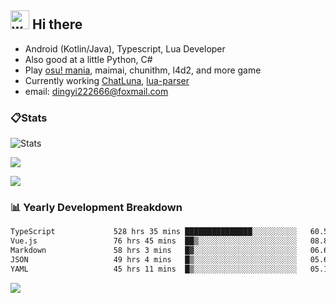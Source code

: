 ## <img alt="wave" src="https://raw.githubusercontent.com/MartinHeinz/MartinHeinz/master/wave.gif" width="30px"> Hi there

- Android (Kotlin/Java), Typescript, Lua Developer
- Also good at a little Python, C#
- Play [osu! mania](https://osu.ppy.sh/users/29808669), maimai, chunithm, l4d2, and more game
- Currently working [ChatLuna](https://github.com/ChatLunaLab), [lua-parser](https://github.com/dingyi222666/lua-parser)
- email: [dingyi222666@foxmail.com](mailto:dingyi222666@foxmail.com)

### 📋Stats

![Stats](https://github-readme-stats.vercel.app/api?username=dingyi222666&show_icons=true&icon_color=47A69E&title_color=47A69E&count_private=true)    

![](https://api.githubtrends.io/user/svg/dingyi222666/langs?time_range=one_year&include_private=True&loc_metric=changed&theme=classic)

![](http://github-profile-summary-cards.vercel.app/api/cards/productive-time?username=dingyi222666&theme=nord_dark&utcOffset=8)

### 📊 Yearly Development Breakdown

<!--START_SECTION:waka-->

```txt
TypeScript             528 hrs 35 mins ███████████████░░░░░░░░░░   60.56 %
Vue.js                 76 hrs 45 mins  ██▒░░░░░░░░░░░░░░░░░░░░░░   08.80 %
Markdown               58 hrs 3 mins   █▓░░░░░░░░░░░░░░░░░░░░░░░   06.65 %
JSON                   49 hrs 4 mins   █▒░░░░░░░░░░░░░░░░░░░░░░░   05.62 %
YAML                   45 hrs 11 mins  █▒░░░░░░░░░░░░░░░░░░░░░░░   05.18 %
```

<!--END_SECTION:waka-->

![](https://komarev.com/ghpvc/?username=dingyi222666)
